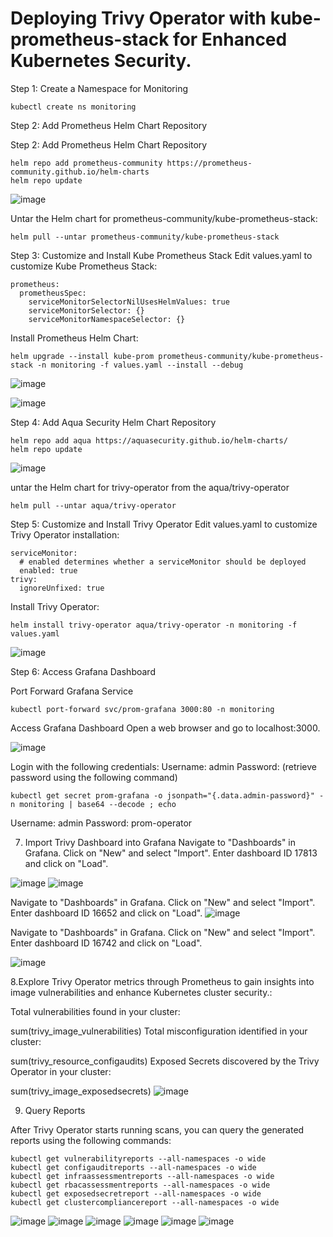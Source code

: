 # Deploying Trivy Operator with kube-prometheus-stack for Enhanced Kubernetes Security.

Step 1: Create a Namespace for Monitoring
```
kubectl create ns monitoring
```

Step 2: Add Prometheus Helm Chart Repository


Step 2: Add Prometheus Helm Chart Repository

```
helm repo add prometheus-community https://prometheus-community.github.io/helm-charts
helm repo update
```

![image](https://github.com/vijaybiradar/Trivy-Operator-in-Kubernetes-Cluster./assets/38376802/dc1f1a9b-e2b1-4c3a-b3f1-656936c1145d)

Untar the Helm chart for prometheus-community/kube-prometheus-stack:

```
helm pull --untar prometheus-community/kube-prometheus-stack
```


Step 3: Customize and Install Kube Prometheus Stack
Edit values.yaml to customize Kube Prometheus Stack:
```
prometheus:
  prometheusSpec:
    serviceMonitorSelectorNilUsesHelmValues: true
    serviceMonitorSelector: {}
    serviceMonitorNamespaceSelector: {}
```

Install Prometheus Helm Chart:

```
helm upgrade --install kube-prom prometheus-community/kube-prometheus-stack -n monitoring -f values.yaml --install --debug 
```

![image](https://github.com/vijaybiradar/Trivy-Operator-in-Kubernetes-Cluster./assets/38376802/f4eb40f5-88bb-44f9-a2cb-d52b060822f3)

![image](https://github.com/vijaybiradar/Trivy-Operator-in-Kubernetes-Cluster./assets/38376802/c65769e6-4d2d-4603-98c1-457ad2d8abee)



Step 4: Add Aqua Security Helm Chart Repository

```
helm repo add aqua https://aquasecurity.github.io/helm-charts/
helm repo update
```

![image](https://github.com/vijaybiradar/Trivy-Operator-in-Kubernetes-Cluster./assets/38376802/ed6853b2-6709-4d2f-a844-47f608c247c6)

untar the Helm chart for trivy-operator from the aqua/trivy-operator

```
helm pull --untar aqua/trivy-operator
```

Step 5: Customize and Install Trivy Operator
Edit values.yaml to customize Trivy Operator installation:
```
serviceMonitor:
  # enabled determines whether a serviceMonitor should be deployed
  enabled: true
trivy:
  ignoreUnfixed: true
```

Install Trivy Operator:

```
helm install trivy-operator aqua/trivy-operator -n monitoring -f values.yaml
```

![image](https://github.com/vijaybiradar/Trivy-Operator-in-Kubernetes-Cluster./assets/38376802/28334278-d6e7-4211-a638-fc2147657b15)

Step 6: Access Grafana Dashboard

Port Forward Grafana Service
```
kubectl port-forward svc/prom-grafana 3000:80 -n monitoring
```
Access Grafana Dashboard
Open a web browser and go to localhost:3000.

![image](https://github.com/vijaybiradar/Trivy-Operator-in-Kubernetes-Cluster./assets/38376802/6c9bcae2-a693-4e83-b02b-6e84cdc11dba)

Login with the following credentials:
Username: admin
Password: (retrieve password using the following command)
```
kubectl get secret prom-grafana -o jsonpath="{.data.admin-password}" -n monitoring | base64 --decode ; echo
```
Username: admin
Password: prom-operator


7. Import Trivy Dashboard into Grafana
Navigate to "Dashboards" in Grafana.
Click on "New" and select "Import".
Enter dashboard ID 17813 and click on "Load".

![image](https://github.com/vijaybiradar/Trivy-Operator-in-Kubernetes-Cluster./assets/38376802/e55a2a88-54b1-4f74-be75-1ca6ecafc92e)
![image](https://github.com/vijaybiradar/Trivy-Operator-in-Kubernetes-Cluster./assets/38376802/33eed199-0a20-4cc4-81fb-5ab6b4ccfee4)


Navigate to "Dashboards" in Grafana.
Click on "New" and select "Import".
Enter dashboard ID 16652 and click on "Load".
![image](https://github.com/vijaybiradar/Trivy-Operator-in-Kubernetes-Cluster./assets/38376802/fbed4ebe-9da8-4e4b-ba0d-6f3cc4c4ba27)

Navigate to "Dashboards" in Grafana.
Click on "New" and select "Import".
Enter dashboard ID 16742 and click on "Load".

![image](https://github.com/vijaybiradar/Trivy-Operator-in-Kubernetes-Cluster./assets/38376802/68f13f6d-2ff2-4703-a019-f2e4dee9e937)



8.Explore Trivy Operator metrics through Prometheus to gain insights into image vulnerabilities and enhance Kubernetes cluster security.:

Total vulnerabilities found in your cluster:

sum(trivy_image_vulnerabilities)
Total misconfiguration identified in your cluster:

sum(trivy_resource_configaudits)
Exposed Secrets discovered by the Trivy Operator in your cluster:

sum(trivy_image_exposedsecrets)
![image](https://github.com/vijaybiradar/Trivy-Operator-in-Kubernetes-Cluster./assets/38376802/3839d47a-ff87-4550-b661-c289a26ddc44)




9. Query Reports

After Trivy Operator starts running scans, you can query the generated reports using the following commands:

```
kubectl get vulnerabilityreports --all-namespaces -o wide
kubectl get configauditreports --all-namespaces -o wide
kubectl get infraassessmentreports --all-namespaces -o wide
kubectl get rbacassessmentreports --all-namespaces -o wide
kubectl get exposedsecretreport --all-namespaces -o wide
kubectl get clustercompliancereport --all-namespaces -o wide
```

![image](https://github.com/vijaybiradar/Trivy-Operator-in-Kubernetes-Cluster./assets/38376802/55490760-843d-4484-bb7b-53b9c725a9d5)
![image](https://github.com/vijaybiradar/Trivy-Operator-in-Kubernetes-Cluster./assets/38376802/6e0a2efa-ed0f-4101-bd92-9a0a4a492e2e)
![image](https://github.com/vijaybiradar/Trivy-Operator-in-Kubernetes-Cluster./assets/38376802/54bfe814-239e-4a06-a029-e26aecb1f481)
![image](https://github.com/vijaybiradar/Trivy-Operator-in-Kubernetes-Cluster./assets/38376802/f8287508-64dd-4905-8a80-13f28a8f1192)
![image](https://github.com/vijaybiradar/Trivy-Operator-in-Kubernetes-Cluster./assets/38376802/191ae33f-4c12-444b-b9de-7dcc33ed4c44)
![image](https://github.com/vijaybiradar/Trivy-Operator-in-Kubernetes-Cluster./assets/38376802/8cefac58-4d9a-4f9e-9f0e-7a5569da4fff)





